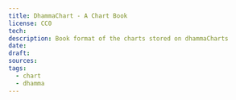 ```yaml
---
title: DhammaChart - A Chart Book
license: CC0
tech: 
description: Book format of the charts stored on dhammaCharts
date: 
draft: 
sources: 
tags:
  - chart
  - dhamma
---
```

